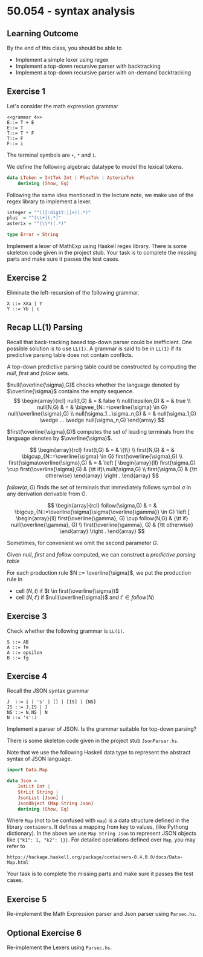 # 50.054 - syntax analysis


## Learning Outcome 

By the end of this class, you should be able to 

* Implement a simple lexer using regex
* Implement a top-down recursive parser with backtracking
* Implement a top-down recursive parser with on-demand backtracking 


## Exercise 1  

Let's consider the math expression grammar

```
<<grammar 4>> 
E::= T + E
E::= T
T::= T * F 
T::= F
F::= i    
```

The terminal symbols are `+`, `*` and `i`. 

We define the following algebraic datatype to model the lexical tokens.

```hs
data LToken = IntTok Int | PlusTok | AsterixTok 
    deriving (Show, Eq)
```

Following the same idea mentioned in the lecture note, we make use of the regex library to implement a lexer.

```hs
integer = "^([[:digit:]]+)(.*)"
plus  = "^(\\+)(.*)"
asterix = "^(\\*)(.*)"

type Error = String
```
Implement a lexer of MathExp using Haskell regex library. 
There is some skeleton code given in the project stub. Your task is to complete the missing parts and make sure it passes the test cases.


## Exercise 2

Eliminate the left-recursion of the following grammar.

```
X ::= XXa | Y
Y ::= Yb | c
```



## Recap LL(1) Parsing

Recall that back-tracking based top-down parser could be inefficient.
One possible solution is to use `LL(1)`. A grammar is said to be in `LL(1)` if its predictive parsing table does not contain conflicts.

A top-down predictive parsing table could be constructed by computing the $null$, $first$ and $follow$ sets.

$null(\overline{\sigma},G)$ checks whether the language denoted by $\overline{\sigma}$ contains the empty sequence.
$$
\begin{array}{rcl}
null(t,G) & = & false \\ 
null(\epsilon,G) & = & true \\ 
null(N,G) & = & \bigvee_{N::=\overline{\sigma} \in G} null(\overline{\sigma},G) \\ 
null(\sigma_1...\sigma_n,G) & = & null(\sigma_1,G) \wedge ... \wedge null(\sigma_n,G)
\end{array}
$$

$first(\overline{\sigma},G)$ computes the set of leading terminals from the language denotes by $\overline{\sigma}$.

$$
\begin{array}{rcl}
first(t,G) & = & \{t\} \\ 
first(N,G) & = & \bigcup_{N::=\overline{\sigma} \in G} first(\overline{\sigma},G) \\ 
first(\sigma\overline{\sigma},G) & = & 
  \left [ 
    \begin{array}{ll} 
      first(\sigma,G) \cup first(\overline{\sigma},G) & {\tt if}\ null(\sigma,G) \\ 
      first(\sigma,G) & {\tt otherwise} 
      \end{array} 
  \right . 
\end{array}
$$

$follow(\sigma,G)$ finds the set of terminals that immediately follows symbol $\sigma$ in any derivation derivable from $G$.

$$
\begin{array}{rcl}
follow(\sigma,G) & = & \bigcup_{N::=\overline{\sigma}\sigma{\overline{\gamma}} \in G} 
  \left [ 
    \begin{array}{ll}
      first(\overline{\gamma}, G) \cup follow(N,G) & {\tt if} null(\overline{\gamma}, G) \\
      first(\overline{\gamma}, G) & {\tt otherwise}
    \end{array} 
  \right . 
\end{array}
$$ 

Sometimes, for convenient we omit the second parameter $G$.


Given $null$, $first$ and $follow$ computed, we can construct a *predictive parsing table*

For each production rule $N ::= \overline{\sigma}$, we put the production rule in 

* cell $(N,t)$ if $t \in first(\overline{\sigma})$
* cell $(N,t')$ if $null(\overline{\sigma})$ and $t' \in follow(N)$


## Exercise 3

Check whether the following grammar is `LL(1)`.

```
S ::= AB
A ::= fe
A ::= epsilon
B ::= fg
```



## Exercise 4

Recall the JSON syntax grammar

```
J  ::= i | 's' | [] | [IS] | {NS}
IS ::= J,IS | J
NS ::= N,NS | N
N ::= 's':J
```

Implement a parser of JSON. Is the grammar suitable for top-down parsing? 

There is some skeleton code given in the project stub `JsonParser.hs`.

Note that we use the following Haskell data type to represent the abstract syntax of JSON language. 

```hs
import Data.Map 

data Json = 
    IntLit Int | 
    StrLit String | 
    JsonList [Json] |
    JsonObject (Map String Json)
    deriving (Show, Eq)
```

Where `Map` (not to be confused with `map`) is a data structure defined in the library `containers`. It defines a mapping from key to values, (like Pythong dictionary). In the above we use `Map String Json` to represent JSON objects like `{"k1": 1, "k2": {}}`. 
For detailed operations defined over `Map`, you may refer to 
```url
https://hackage.haskell.org/package/containers-0.4.0.0/docs/Data-Map.html
```
Your task is to complete the missing parts and make sure it passes the test cases.



## Exercise 5

Re-implement the Math Expression parser and Json parser using `Parsec.hs`.

## Optional Exercise 6

Re-implement the Lexers using `Parsec.hs`.
